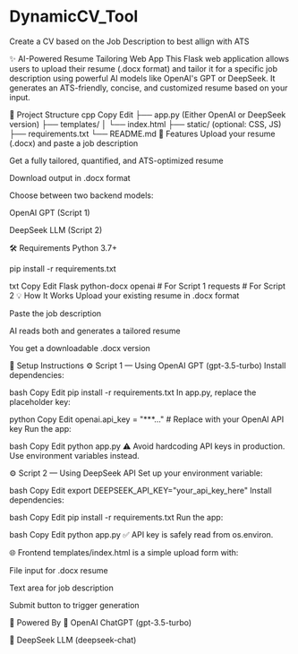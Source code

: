 # DynamicCV_Tool
Create a CV based on the Job Description to best allign with ATS


✨ AI-Powered Resume Tailoring Web App
This Flask web application allows users to upload their resume (.docx format) and tailor it for a specific job description using powerful AI models like OpenAI's GPT or DeepSeek. It generates an ATS-friendly, concise, and customized resume based on your input.

📂 Project Structure
cpp
Copy
Edit
├── app.py (Either OpenAI or DeepSeek version)
├── templates/
│   └── index.html
├── static/ (optional: CSS, JS)
├── requirements.txt
└── README.md
🚀 Features
Upload your resume (.docx) and paste a job description

Get a fully tailored, quantified, and ATS-optimized resume

Download output in .docx format

Choose between two backend models:

OpenAI GPT (Script 1)

DeepSeek LLM (Script 2)

🛠️ Requirements
Python 3.7+

pip install -r requirements.txt

txt
Copy
Edit
Flask
python-docx
openai          # For Script 1
requests        # For Script 2
💡 How It Works
Upload your existing resume in .docx format

Paste the job description

AI reads both and generates a tailored resume

You get a downloadable .docx version

🔐 Setup Instructions
⚙️ Script 1 — Using OpenAI GPT (gpt-3.5-turbo)
Install dependencies:

bash
Copy
Edit
pip install -r requirements.txt
In app.py, replace the placeholder key:

python
Copy
Edit
openai.api_key = "***..."  # Replace with your OpenAI API key
Run the app:

bash
Copy
Edit
python app.py
⚠️ Avoid hardcoding API keys in production. Use environment variables instead.

⚙️ Script 2 — Using DeepSeek API
Set up your environment variable:

bash
Copy
Edit
export DEEPSEEK_API_KEY="your_api_key_here"
Install dependencies:

bash
Copy
Edit
pip install -r requirements.txt
Run the app:

bash
Copy
Edit
python app.py
✅ API key is safely read from os.environ.

🌐 Frontend
templates/index.html is a simple upload form with:

File input for .docx resume

Text area for job description

Submit button to trigger generation

🧠 Powered By
🧠 OpenAI ChatGPT (gpt-3.5-turbo)

🧠 DeepSeek LLM (deepseek-chat)

